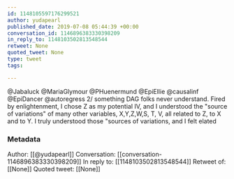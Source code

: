 ```yaml
---
id: 1148105597176299521
author: yudapearl
published_date: 2019-07-08 05:44:39 +00:00
conversation_id: 1146896383330398209
in_reply_to: 1148103502813548544
retweet: None
quoted_tweet: None
type: tweet
tags:

---
```


@Jabaluck @MariaGlymour @PHuenermund @EpiEllie @causalinf @EpiDancer @autoregress 2/ something DAG folks never understand. Fired by enlightenment, I chose Z as my potential IV, and I understood the "source of variations" of many other variables, X,Y,Z,W,S, T, V, all related to Z, to X and to Y. I truly understood those "sources of variations, and I felt elated

### Metadata

Author: [[@yudapearl]]
Conversation: [[conversation-1146896383330398209]]
In reply to: [[1148103502813548544]]
Retweet of: [[None]]
Quoted tweet: [[None]]
